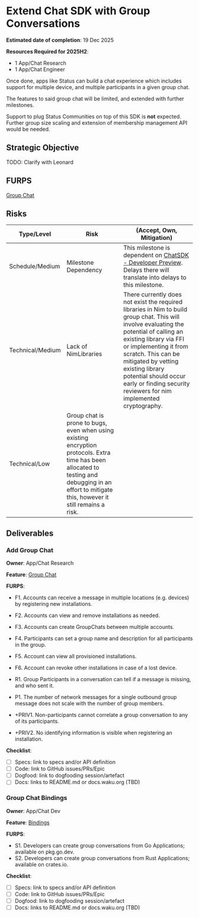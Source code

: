 # Extend Chat SDK with Group Conversations

**Estimated date of completion**: 19 Dec 2025

**Resources Required for 2025H2**:
- 1 App/Chat Research 
- 1 App/Chat Engineer

Once done, apps like Status can build a chat experience which includes support for multiple device, and multiple
participants in a given group chat.

The features to said group chat will be limited, and extended with further milestones.

Support to plug Status Communities on top of this SDK is **not** expected.
Further group size scaling and extension of membership management API would be needed. 

## Strategic Objective

TODO: Clarify with Leonard

## FURPS

[Group Chat](/FURPS/application/group_chat.md)

## Risks

| Type/Level       | Risk                                                                                                                                                                                               | (Accept, Own, Mitigation)                                                                                                                                                                                                                                                                                                                           |
|------------------|----------------------------------------------------------------------------------------------------------------------------------------------------------------------------------------------------|-----------------------------------------------------------------------------------------------------------------------------------------------------------------------------------------------------------------------------------------------------------------------------------------------------------------------------------------------------|
| Schedule/Medium  | Milestone Dependency                                                                                                                                                                               | This milestone is dependent on [ChatSDK - Developer Preview](create_chat_sdk_mvp.md).   Delays there will translate into delays to this milestone.                                                                                                                                                                                                  |
| Technical/Medium | Lack of NimLibraries                                                                                                                                                                               | There currently does not exist the required libraries in Nim to build group chat. This will involve evaluating the potential of calling an existing library via FFI or implementing it from scratch. This can be mitigated by vetting existing library potential should occur early or finding security reviewers for nim implemented cryptography. |
| Technical/Low    | Group chat is prone to bugs, even when using existing encryption protocols. Extra time has been allocated to testing and debugging in an effort to mitigate this, however it still remains a risk. | 

## Deliverables

### Add Group Chat

**Owner**: App/Chat Research

**Feature**: [Group Chat](/FURPS/application/group_chat.md)

**FURPS**:

- F1. Accounts can receive a message in multiple locations (e.g. devices) by registering new installations.
- F2. Accounts can view and remove installations as needed.
- F3. Accounts can create GroupChats between multiple accounts.
- F4. Participants can set a group name and description for all participants in the group. 
- F5. Account can view all provisioned installations.
- F6. Account can revoke other installations in case of a lost device.

- R1. Group Participants in a conversation can tell if a message is missing, and who sent it.

- P1. The number of network messages for a single outbound group message does not scale with the number of group members.

- +PRIV1. Non-participants cannot correlate a group conversation to any of its participants.
- +PRIV2. No identifying information is visible when registering an installation.

**Checklist**:

- [ ] Specs: link to specs and/or API definition
- [ ] Code: link to GitHub issues/PRs/Epic
- [ ] Dogfood: link to dogfooding session/artefact
- [ ] Docs: links to README.md or docs.waku.org (TBD)

### Group Chat Bindings

**Owner**: App/Chat Dev

**Feature**: [Bindings](/FURPS/application/group_chat.md)

**FURPS**:

- S1. Developers can create group conversations from Go Applications; available on pkg.go.dev.
- S2. Developers can create group conversations from Rust Applications; available on crates.io.

**Checklist**:
- [ ] Specs: link to specs and/or API definition
- [ ] Code: link to GitHub issues/PRs/Epic
- [ ] Dogfood: link to dogfooding session/artefact
- [ ] Docs: links to README.md or docs.waku.org (TBD)
